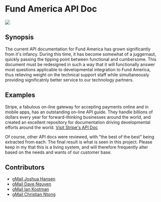 # Fund America API Doc
<a href="http://nemo-soft.com/FundAmerica/API_Doc/index.html" target="API"><img src="http://nemo-soft.com/FundAmerica/API_Doc/images/"></a>

## Synopsis
The current API documentation for Fund America has grown significantly from it's infancy. During this time, it has become somewhat of a juggernaut, quickly passing the tipping point between functional and cumbersome. This document must be redesigned in such a way that it will functionally answer most questions applicable to developmental integration to Fund America, thus relieving weight on the technical support staff while simultaneously providing significatnly better service to our technology partners.

## Examples
Stripe, a fabulous on-line gateway for accepting payments online and in mobile apps, has an outstanding on-line API guide. They handle billions of dollars every year for forward-thinking businesses around the world, and created an excellent repository for documentation driving developmental efforts around the world. <a href="https://stripe.com/docs" target="stripe">Visit Stripe's API Doc</a>

Of course, other API docs were reviewed, with "the best of the best" being extracted from each.  The final result is what is seen in this project. Please keep in my that this is a living system, and will therefore frequently alter based on the needs and wants of our customer base.

## Contributors
<ul>
  <li><a href="https://mail.google.com/mail/?view=cm&fs=1&to=joshua@fundamerica.com&su=Fund America API Doc" target="gMail">gMail Joshua Hansen</a></li>
  <li><a href="https://mail.google.com/mail/?view=cm&fs=1&to=d@fundamerica.com&su=Fund America API Doc" target="gMail">gMail Dave Nguyen</a></li>
  <li><a href="https://mail.google.com/mail/?view=cm&fs=1&to=ian@fundamerica.com&su=Fund America API Doc" target="gMail">gMail Ian Kostman</a></li>
  <li><a href="https://mail.google.com/mail/?view=cm&fs=1&to=christian@fundamerica.com&su=Fund America API Doc" target="gMail">gMail Christian Ntong</a></li>
</ul>
